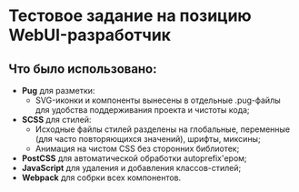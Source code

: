 # Тестовое задание на позицию WebUI-разработчик

## Что было использовано:

* **Pug** для разметки:
  * SVG-иконки и компоненты вынесены в отдельные .pug-файлы для удобства поддерживания проекта и чистоты кода;
* **SCSS** для стилей:
  * Исходные файлы стилей разделены на глобальные, переменные (для часто повторяющихся значений), шрифты, миксины;
  * Анимация на чистом CSS без сторонних библиотек;
* **PostCSS** для автоматической обработки autoprefix'ером;
* **JavaScript** для удаления и добавления классов-стилей;
* **Webpack** для собрки всех компонентов.
